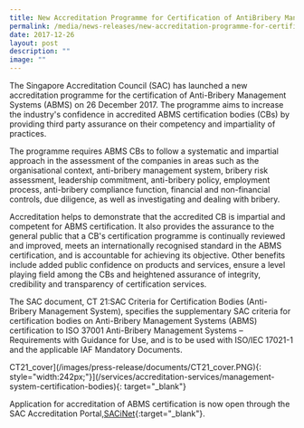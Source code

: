 ```yaml
---
title: New Accreditation Programme for Certification of AntiBribery Management System
permalink: /media/news-releases/new-accreditation-programme-for-certification-of-anti-bribery-management-system/
date: 2017-12-26
layout: post
description: ""
image: ""
---
```

The Singapore Accreditation Council (SAC) has launched a new accreditation programme for the certification of Anti-Bribery Management Systems (ABMS) on 26 December 2017. The programme aims to increase the industry's confidence in accredited ABMS certification bodies (CBs) by providing third party assurance on their competency and impartiality of practices.

The programme requires ABMS CBs to follow a systematic and impartial approach in the assessment of the companies in areas such as the organisational context, anti-bribery management system, bribery risk assessment, leadership commitment, anti-bribery policy, employment process, anti-bribery compliance function, financial and non-financial controls, due diligence, as well as investigating and dealing with bribery.

Accreditation helps to demonstrate that the accredited CB is impartial and competent for ABMS certification. It also provides the assurance to the general public that a CB's certification programme is continually reviewed and improved, meets an internationally recognised standard in the ABMS certification, and is accountable for achieving its objective. Other benefits include added public confidence on products and services, ensure a level playing field among the CBs and heightened assurance of integrity, credibility and transparency of certification services. 

The SAC document, CT 21:SAC Criteria for Certification Bodies (Anti-Bribery Management System), specifies the supplementary SAC criteria for certification bodies on Anti-Bribery Management Systems (ABMS) certification to ISO 37001 Anti-Bribery Management Systems – Requirements with Guidance for Use, and is to be used with ISO/IEC 17021-1 and the applicable IAF Mandatory Documents.

CT21_cover](/images/press-release/documents/CT21_cover.PNG){: style="width:242px;"}](/services/accreditation-services/management-system-certification-bodies){: target="\_blank"}

Application for accreditation of ABMS certification is now open through the SAC Accreditation Portal,[SACiNet](https://sacinet.enterprisesg.gov.sg/sac/forms/sacinet/sacinet-logon-external.form){:target="\_blank"}.